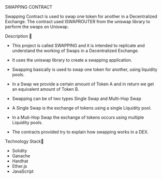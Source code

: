 SWAPPING CONTRACT

Swapping Contract is used to swap one token for another in a Decentralized Exchange.
The contract used ISWAPROUTER from the uniswap library to perform the swaps on Uniswap.

Description 📌
* This project is called SWAPPING and it is intended to replicate and understand the 
  working of Swaps in a Decentralized Exchange.
* It uses the uniswap library to create a swapping application.
*	Swapping basically is used to swap one token for another, using liquidity pools.
* In a Swap we provide a certain amount of Token A and in return we get an equivalent amount of Token B.
* Swapping can be of two types
    Single Swap and
    Multi-Hop Swap
    
* A Single Swap is the exchange of tokens using a single Liquidity pool.
* In a Muti-Hop Swap the exchange of tokens occurs using multiple Liquidity pools.
* The contracts provided try to explain how swapping works in a DEX.

Technology Stack📌
* Solidity
* Ganache
* Hardhat
* Ether.js
* JavaScript
